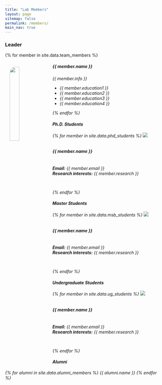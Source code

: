 ```yaml
---
title: "Lab Members"
layout: page
sitemap: false
permalink: /members/
main_nav: true
---
```


<h3> Leader </h3>

{% for member in site.data.team_members %}

<img src="{{ site.url }}{{ site.baseurl }}/images/members/{{ member.photo }}" class="img-responsive" style="float: left; width: 25%; padding: 3%; border-radius: 35px;" />

<h5>{{ member.name }}</h5>
<i>{{ member.info }}
<ul style="overflow: hidden">
  <li> {{ member.education1 }} </li>
  <li> {{ member.education2 }} </li>
  <li> {{ member.education3 }} </li>
  <li> {{ member.education4 }} </li>
</ul>
{% endfor %}    
<br>
  
<h4> Ph.D. Students </h4>
{% for member in site.data.phd_students %}
<img src="{{ site.url }}{{ site.baseurl }}/images/members/{{ member.photo }}" class="img-responsive members"/>
<h5 style="padding: 3%">{{ member.name }}</h5>
<em><strong>Email:</strong> {{ member.email }}</em>
<em><br><strong>Research interests:</strong> {{ member.research }}</em>
<ul style="overflow: hidden">  
</ul>
<br>
{% endfor %}

<h4> Master Students </h4>
{% for member in site.data.msb_students %}
<img src="{{ site.url }}{{ site.baseurl }}/images/members/{{ member.photo }}" class="img-responsive members" />
<h5 style="padding: 3%">{{ member.name }}</h5>
<em><strong>Email:</strong> {{ member.email }}</em>
<em><br><strong>Research interests:</strong> {{ member.research }}</em>
<ul style="overflow: hidden">  
</ul>
<br>
{% endfor %}
<br>

<h4> Undergraduate Students </h4>
{% for member in site.data.ug_students %}
<img src="{{ site.url }}{{ site.baseurl }}/images/members/{{ member.photo }}" class="img-responsive members"/>
<h5 style="padding: 3%">{{ member.name }}</h5>
<em><strong>Email:</strong> {{ member.email }}</em>
<em><br><strong>Research interests:</strong> {{ member.research }}</em>
<ul style="overflow: hidden">  
</ul>
<br>
{% endfor %}

<br>
<h4> Alumni </h4>
{% for alumni in site.data.alumni_members %}
<em>{{ alumni.name }}</em>
{% endfor %}
